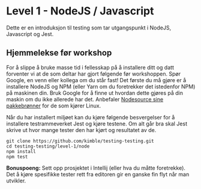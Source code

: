 Level 1 - NodeJS / Javascript
=============================
Dette er en introduksjon til testing som tar utgangspunkt i NodeJS, Javascript og Jest. 


Hjemmelekse før workshop
------------------------
For å slippe å bruke masse tid i fellesskap på å installere ditt og datt forventer vi at de som deltar har gjort 
følgende før workshoppen. Spør Google, en venn eller kollega om du står fast! Det første du må gjøre er å installere 
NodeJS og NPM (eller Yarn om du foretrekker det istedenfor NPM) på maskinen din. Bruk Google for å finne ut hvordan 
dette gjøres på din maskin om du ikke allerede har det. Anbefaler [Nodesource sine pakkebrønner](https://github.com/nodesource/distributions) 
for de som kjører Linux.

Når du har installert miljøet kan du kjøre følgende besvergelser for å installere testrammeverket Jest og kjøre testene.
Om alt går bra skal Jest skrive ut hvor mange tester den har kjørt og resultatet av de. 

    git clone https://github.com/kimble/testing-testing.git
    cd testing-testing/level-1/node
    npm install
    npm test
    
**Bonuspoeng:** Sett opp prosjektet i Intellij (eller hva du måtte foretrekke). Det å kjøre spesifikke tester rett
fra editoren gir en ganske fin flyt når man utvikler.   